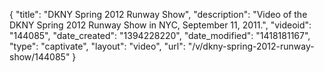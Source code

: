 {
    "title": "DKNY Spring 2012 Runway Show",
    "description": "Video of the DKNY Spring 2012 Runway Show in NYC, September 11, 2011.",
    "videoid": "144085",
    "date_created": "1394228220",
    "date_modified": "1418181167",
    "type": "captivate",
    "layout": "video",
    "url": "\/v\/dkny-spring-2012-runway-show\/144085"
}
